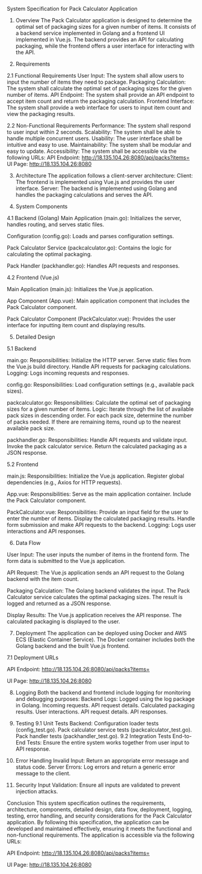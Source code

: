 System Specification for Pack Calculator Application
1. Overview
The Pack Calculator application is designed to determine the optimal set of packaging sizes for a given number of items. It consists of a backend service implemented in Golang and a frontend UI implemented in Vue.js. The backend provides an API for calculating packaging, while the frontend offers a user interface for interacting with the API.

2. Requirements
   
2.1 Functional Requirements
User Input: The system shall allow users to input the number of items they need to package.
Packaging Calculation: The system shall calculate the optimal set of packaging sizes for the given number of items.
API Endpoint: The system shall provide an API endpoint to accept item count and return the packaging calculation.
Frontend Interface: The system shall provide a web interface for users to input item count and view the packaging results.

2.2 Non-Functional Requirements
Performance: The system shall respond to user input within 2 seconds.
Scalability: The system shall be able to handle multiple concurrent users.
Usability: The user interface shall be intuitive and easy to use.
Maintainability: The system shall be modular and easy to update.
Accessibility: The system shall be accessible via the following URLs:
API Endpoint: http://18.135.104.26:8080/api/packs?items=
UI Page: http://18.135.104.26:8080


3. Architecture
The application follows a client-server architecture:
Client: The frontend is implemented using Vue.js and provides the user interface.
Server: The backend is implemented using Golang and handles the packaging calculations and serves the API.

4. System Components
   
4.1 Backend (Golang)
Main Application (main.go): Initializes the server, handles routing, and serves static files.

Configuration (config.go): Loads and parses configuration settings.

Pack Calculator Service (packcalculator.go): Contains the logic for calculating the optimal packaging.

Pack Handler (packhandler.go): Handles API requests and responses.

4.2 Frontend (Vue.js)

Main Application (main.js): Initializes the Vue.js application.

App Component (App.vue): Main application component that includes the Pack Calculator component.

Pack Calculator Component (PackCalculator.vue): Provides the user interface for inputting item count and displaying results.


5. Detailed Design
   
5.1 Backend

main.go:
Responsibilities:
Initialize the HTTP server.
Serve static files from the Vue.js build directory.
Handle API requests for packaging calculations.
Logging: Logs incoming requests and responses.

config.go:
Responsibilities:
Load configuration settings (e.g., available pack sizes).

packcalculator.go:
Responsibilities:
Calculate the optimal set of packaging sizes for a given number of items.
Logic:
Iterate through the list of available pack sizes in descending order.
For each pack size, determine the number of packs needed.
If there are remaining items, round up to the nearest available pack size.

packhandler.go:
Responsibilities:
Handle API requests and validate input.
Invoke the pack calculator service.
Return the calculated packaging as a JSON response.

5.2 Frontend

main.js:
Responsibilities:
Initialize the Vue.js application.
Register global dependencies (e.g., Axios for HTTP requests).

App.vue:
Responsibilities:
Serve as the main application container.
Include the Pack Calculator component.

PackCalculator.vue:
Responsibilities:
Provide an input field for the user to enter the number of items.
Display the calculated packaging results.
Handle form submission and make API requests to the backend.
Logging: Logs user interactions and API responses.

6. Data Flow

User Input:
The user inputs the number of items in the frontend form.
The form data is submitted to the Vue.js application.

API Request:
The Vue.js application sends an API request to the Golang backend with the item count.

Packaging Calculation:
The Golang backend validates the input.
The Pack Calculator service calculates the optimal packaging sizes.
The result is logged and returned as a JSON response.

Display Results:
The Vue.js application receives the API response.
The calculated packaging is displayed to the user.

7. Deployment
The application can be deployed using Docker and AWS ECS (Elastic Container Service). The Docker container includes both the Golang backend and the built Vue.js frontend.

7.1 Deployment URLs

API Endpoint: http://18.135.104.26:8080/api/packs?items=

UI Page: http://18.135.104.26:8080

8. Logging
Both the backend and frontend include logging for monitoring and debugging purposes:
Backend Logs: Logged using the log package in Golang.
Incoming requests.
API request details.
Calculated packaging results.
User interactions.
API request details.
API responses.

9. Testing
9.1 Unit Tests
Backend:
Configuration loader tests (config_test.go).
Pack calculator service tests (packcalculator_test.go).
Pack handler tests (packhandler_test.go).
9.2 Integration Tests
End-to-End Tests: Ensure the entire system works together from user input to API response.

10. Error Handling
Invalid Input: Return an appropriate error message and status code.
Server Errors: Log errors and return a generic error message to the client.

11. Security
Input Validation: Ensure all inputs are validated to prevent injection attacks.

Conclusion
This system specification outlines the requirements, architecture, components, detailed design, data flow, deployment, logging, testing, error handling, and security considerations for the Pack Calculator application. By following this specification, the application can be developed and maintained effectively, ensuring it meets the functional and non-functional requirements. The application is accessible via the following URLs:

API Endpoint: http://18.135.104.26:8080/api/packs?items=

UI Page: http://18.135.104.26:8080
